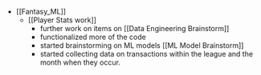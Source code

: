 - [[Fantasy_ML]]
	- [[Player Stats work]]
		- further work on items on [[Data Engineering Brainstorm]]
		- functionalized more of the code
		- started brainstorming on ML models [[ML Model Brainstorm]]
		- started collecting data on transactions within the league and the month when they occur.